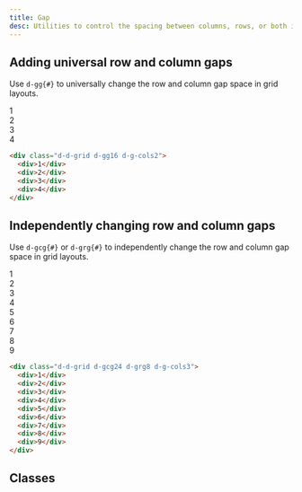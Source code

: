 ```yaml
---
title: Gap
desc: Utilities to control the spacing between columns, rows, or both in grids.
---
```


## Adding universal row and column gaps

Use `d-gg{#}` to universally change the row and column gap space in grid layouts.

<code-well-header class="d-fl-center d-fd-column d-p24 d-bgc-purple-100 d-bgo50 d-w100p d-hmn216" custom>
  <div class="d-d-grid d-gg16 d-g-cols2 d-p16 d-w100p d-hmn216 d-bar8 d-bgc-purple-100">
    <div class="d-fl-center d-p16 d-bgc-purple-300 d-bar4 d-fs-300 d-fw-bold">1</div>
    <div class="d-fl-center d-p16 d-bgc-purple-300 d-bar4 d-fs-300 d-fw-bold">2</div>
    <div class="d-fl-center d-p16 d-bgc-purple-300 d-bar4 d-fs-300 d-fw-bold">3</div>
    <div class="d-fl-center d-p16 d-bgc-purple-300 d-bar4 d-fs-300 d-fw-bold">4</div>
  </div>
</code-well-header>

```html
<div class="d-d-grid d-gg16 d-g-cols2">
  <div>1</div>
  <div>2</div>
  <div>3</div>
  <div>4</div>
</div>
```

## Independently changing row and column gaps

Use `d-gcg{#}` or `d-grg{#}` to independently change the row and column gap space in grid layouts.

<code-well-header class="d-fl-center d-fd-column d-p24 d-bgc-green-100 d-bgo50 d-w100p d-hmn216" custom>
  <div class="d-d-grid d-gcg24 d-grg8 d-g-cols3 d-p16 d-w100p d-hmn216 d-bar8 d-bgc-green-100">
    <div class="d-fl-center d-p16 d-bgc-green-200 d-bar4 d-fs-300 d-fw-bold">1</div>
    <div class="d-fl-center d-p16 d-bgc-green-200 d-bar4 d-fs-300 d-fw-bold">2</div>
    <div class="d-fl-center d-p16 d-bgc-green-200 d-bar4 d-fs-300 d-fw-bold">3</div>
    <div class="d-fl-center d-p16 d-bgc-green-200 d-bar4 d-fs-300 d-fw-bold">4</div>
    <div class="d-fl-center d-p16 d-bgc-green-200 d-bar4 d-fs-300 d-fw-bold">5</div>
    <div class="d-fl-center d-p16 d-bgc-green-200 d-bar4 d-fs-300 d-fw-bold">6</div>
    <div class="d-fl-center d-p16 d-bgc-green-200 d-bar4 d-fs-300 d-fw-bold">7</div>
    <div class="d-fl-center d-p16 d-bgc-green-200 d-bar4 d-fs-300 d-fw-bold">8</div>
    <div class="d-fl-center d-p16 d-bgc-green-200 d-bar4 d-fs-300 d-fw-bold">9</div>
  </div>
</code-well-header>

```html
<div class="d-d-grid d-gcg24 d-grg8 d-g-cols3">
  <div>1</div>
  <div>2</div>
  <div>3</div>
  <div>4</div>
  <div>5</div>
  <div>6</div>
  <div>7</div>
  <div>8</div>
  <div>9</div>
</div>
```

<script setup>
  import { gap } from '@data/grid.json';
  import { values } from '@data/spacing.json';
</script>

## Classes

<div class="d-h464 d-of-y-scroll d-bb d-bc-black-200">
  <utility-class-table>
    <template #content>
      <tbody v-for="{ direction: dir } in gap">
        <tr v-for="{ output: rem, value: px } in values">
          <th scope="row" class="d-ff-mono d-fc-purple d-fw-normal d-fs-100">
            <span v-if="dir === 'both'">.d-gg{{ px }}</span>
            <span v-else-if="dir === 'column'">.d-gcg{{ px }}</span>
            <span v-else-if="dir === 'row'">.d-grg{{ px }}</span>
          </th>
          <td class="d-ff-mono d-fc-orange d-fs-100">
            <span v-if="dir !== 'both'">grid-{{ dir }}-gap: {{ rem }}</span>
            <span v-else>grid-gap: {{ rem }}</span>
          </td>
        </tr>
      </tbody>
    </template>
  </utility-class-table>
</div>
